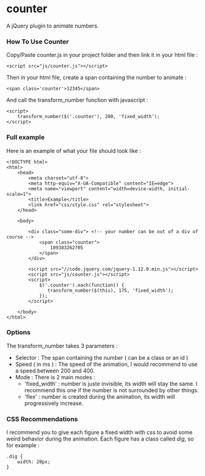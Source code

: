 # counter
A jQuery plugin to animate numbers.

### How To Use Counter

Copy/Paste counter.js in your project folder and then link it in your html file :

`<script src="js/counter.js"></script>`

Then in your html file, create a span containing the number to animate :

`<span class='counter'>12345</span>`

And call the transform_number function with javascript :

```
<script>
    transform_number($('.counter'), 200, 'fixed_width');
</script>
```

### Full example

Here is an example of what your file should look like :

```
<!DOCTYPE html>
<html>
    <head>
        <meta charset="utf-8">
        <meta http-equiv="X-UA-Compatible" content="IE=edge">
        <meta name="viewport" content="width=device-width, initial-scale=1">
        <title>Example</title>
        <link href="css/style.css" rel="stylesheet">
    </head>
    
    <body>
        
        <div class="some-div"> <!-- your number can be out of a div of course -->
            <span class="counter">
                189383262705
            </span>
        </div>
        
        <script src="//code.jquery.com/jquery-1.12.0.min.js"></script>
        <script src="js/counter.js"></script>
        <script>
            $('.counter').each(function() {
               transform_number($(this), 175, 'fixed_width'); 
            });
        </script>
        
    </body>
</html>
```
    
### Options

The transform_number takes 3 parameters :

* Selector : The span containing the number ( can be a class or an id )
* Speed ( in ms ) : The speed of the animation, I would recommend to use a speed between 200 and 400.
* Mode : There is 2 main modes :
  * 'fixed_width' : number is juste invisible, its width will stay the same. I recommend this one if the number is not surrounded by other things.
  * 'flex' : number is created during the animation, its width will progressively increase.
  
### CSS Recommendations 

I recommend you to give each figure a fixed width with css to avoid some weird behavior during the animation. Each figure has a class called *dig*, so for example :

```
.dig {
    width: 20px;
}
```